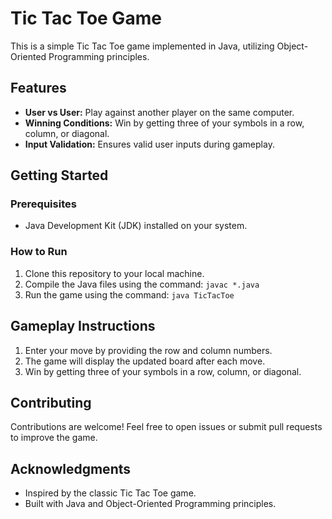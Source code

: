 # Tic Tac Toe Game

This is a simple Tic Tac Toe game implemented in Java, utilizing Object-Oriented Programming principles.

## Features

- **User vs User:** Play against another player on the same computer.
- **Winning Conditions:** Win by getting three of your symbols in a row, column, or diagonal.
- **Input Validation:** Ensures valid user inputs during gameplay.

## Getting Started

### Prerequisites

- Java Development Kit (JDK) installed on your system.

### How to Run

1. Clone this repository to your local machine.
2. Compile the Java files using the command: `javac *.java`
3. Run the game using the command: `java TicTacToe`

## Gameplay Instructions

1. Enter your move by providing the row and column numbers.
2. The game will display the updated board after each move.
3. Win by getting three of your symbols in a row, column, or diagonal.

## Contributing

Contributions are welcome! Feel free to open issues or submit pull requests to improve the game.

## Acknowledgments

- Inspired by the classic Tic Tac Toe game.
- Built with Java and Object-Oriented Programming principles.
